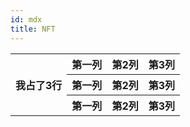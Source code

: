 ```yaml
---
id: mdx
title: NFT
---
```


<table>
<tr>
<th rowspan="3">我占了3行</th>
<th>第一列</th>
<th>第2列</th>
<th>第3列</th>
</tr>
<tr>
<th>第一列</th>
<th>第2列</th>
<th>第3列</th>
</tr>
<tr>
<th>第一列</th>
<th>第2列</th>
<th>第3列</th>
</tr>
</table>